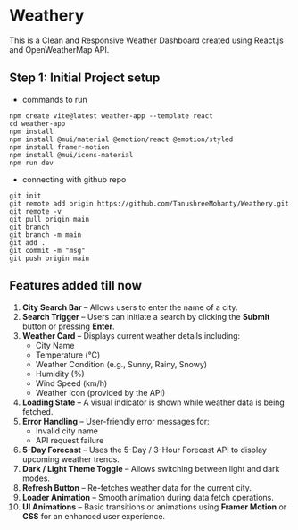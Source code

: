 # Weathery
This is a Clean and Responsive Weather Dashboard created using React.js and OpenWeatherMap API.

## Step 1: Initial Project setup
- commands to run
```
npm create vite@latest weather-app --template react
cd weather-app
npm install
npm install @mui/material @emotion/react @emotion/styled
npm install framer-motion
npm install @mui/icons-material
npm run dev

```

- connecting with github repo
```
git init
git remote add origin https://github.com/TanushreeMohanty/Weathery.git
git remote -v
git pull origin main
git branch
git branch -m main
git add .
git commit -m "msg"
git push origin main
```
## Features added till now
1. **City Search Bar** – Allows users to enter the name of a city.  
2. **Search Trigger** – Users can initiate a search by clicking the **Submit** button or pressing **Enter**.
3. **Weather Card** – Displays current weather details including:
   - City Name  
   - Temperature (°C)  
   - Weather Condition (e.g., Sunny, Rainy, Snowy)  
   - Humidity (%)  
   - Wind Speed (km/h)  
   - Weather Icon (provided by the API)
4. **Loading State** – A visual indicator is shown while weather data is being fetched.  
5. **Error Handling** – User-friendly error messages for:
   - Invalid city name  
   - API request failure
6. **5-Day Forecast** – Uses the 5-Day / 3-Hour Forecast API to display upcoming weather trends.
7. **Dark / Light Theme Toggle** – Allows switching between light and dark modes.  
8. **Refresh Button** – Re-fetches weather data for the current city.  
9. **Loader Animation** – Smooth animation during data fetch operations.  
10. **UI Animations** – Basic transitions or animations using **Framer Motion** or **CSS** for an enhanced user experience.
